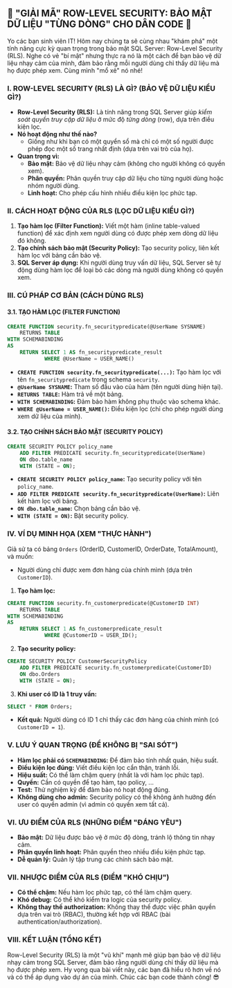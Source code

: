 ## **🚀 "GIẢI MÃ" ROW-LEVEL SECURITY: BẢO MẬT DỮ LIỆU "TỪNG DÒNG" CHO DÂN CODE 🚀**

Yo các bạn sinh viên IT! Hôm nay chúng ta sẽ cùng nhau "khám phá" một tính năng cực kỳ quan trọng trong bảo mật SQL
Server: Row-Level Security (RLS). Nghe có vẻ "bí mật" nhưng thực ra nó là một cách để bạn bảo vệ dữ liệu nhạy cảm của
mình, đảm bảo rằng mỗi người dùng chỉ thấy dữ liệu mà họ được phép xem. Cùng mình "mổ xẻ" nó nhé!

### **I. ROW-LEVEL SECURITY (RLS) LÀ GÌ? (BẢO VỆ DỮ LIỆU KIỂU GÌ?)**

- **Row-Level Security (RLS):** Là tính năng trong SQL Server giúp _kiểm soát quyền truy cập dữ liệu_ ở mức độ _từng
  dòng_ (row), dựa trên điều kiện lọc.
- **Nó hoạt động như thế nào?**
    - Giống như khi bạn có một quyển sổ mà chỉ có một số người được phép đọc một số trang nhất định (dựa trên vai trò
      của họ).
- **Quan trọng vì:**
    - **Bảo mật:** Bảo vệ dữ liệu nhạy cảm (không cho người không có quyền xem).
    - **Phân quyền:** Phân quyền truy cập dữ liệu cho từng người dùng hoặc nhóm người dùng.
    - **Linh hoạt:** Cho phép cấu hình nhiều điều kiện lọc phức tạp.

### **II. CÁCH HOẠT ĐỘNG CỦA RLS (LỌC DỮ LIỆU KIỂU GÌ?)**

1. **Tạo hàm lọc (Filter Function):** Viết một hàm (inline table-valued function) để xác định xem người dùng có được
   phép xem dòng dữ liệu đó không.
2. **Tạo chính sách bảo mật (Security Policy):** Tạo security policy, liên kết hàm lọc với bảng cần bảo vệ.
3. **SQL Server áp dụng:** Khi người dùng truy vấn dữ liệu, SQL Server sẽ tự động dùng hàm lọc để loại bỏ các dòng mà
   người dùng không có quyền xem.

### **III. CÚ PHÁP CƠ BẢN (CÁCH DÙNG RLS)**

#### **3.1. TẠO HÀM LỌC (FILTER FUNCTION)**

```sql
CREATE FUNCTION security.fn_securitypredicate(@UserName SYSNAME)
    RETURNS TABLE
WITH SCHEMABINDING
AS
    RETURN SELECT 1 AS fn_securitypredicate_result
            WHERE @UserName = USER_NAME()
```

- **`CREATE FUNCTION security.fn_securitypredicate(...)`:** Tạo hàm lọc với tên `fn_securitypredicate` trong schema
  `security`.
- **`@UserName SYSNAME`:** Tham số đầu vào của hàm (tên người dùng hiện tại).
- **`RETURNS TABLE`:** Hàm trả về một bảng.
- **`WITH SCHEMABINDING`:** Đảm bảo hàm không phụ thuộc vào schema khác.
- **`WHERE @UserName = USER_NAME()`:** Điều kiện lọc (chỉ cho phép người dùng xem dữ liệu của mình).

#### **3.2. TẠO CHÍNH SÁCH BẢO MẬT (SECURITY POLICY)**

```sql
CREATE SECURITY POLICY policy_name
    ADD FILTER PREDICATE security.fn_securitypredicate(UserName)
    ON dbo.table_name
    WITH (STATE = ON);
```

- **`CREATE SECURITY POLICY policy_name`:** Tạo security policy với tên `policy_name`.
- **`ADD FILTER PREDICATE security.fn_securitypredicate(UserName)`:** Liên kết hàm lọc với bảng.
- **`ON dbo.table_name`:** Chọn bảng cần bảo vệ.
- **`WITH (STATE = ON)`:** Bật security policy.

### **IV. VÍ DỤ MINH HỌA (XEM "THỰC HÀNH")**

Giả sử ta có bảng `Orders` (OrderID, CustomerID, OrderDate, TotalAmount), và muốn:

- Người dùng chỉ được xem đơn hàng của chính mình (dựa trên `CustomerID`).

1. **Tạo hàm lọc:**

```sql
CREATE FUNCTION security.fn_customerpredicate(@CustomerID INT)
    RETURNS TABLE
WITH SCHEMABINDING
AS
    RETURN SELECT 1 AS fn_customerpredicate_result
            WHERE @CustomerID = USER_ID();
```

2. **Tạo security policy:**

```sql
CREATE SECURITY POLICY CustomerSecurityPolicy
    ADD FILTER PREDICATE security.fn_customerpredicate(CustomerID)
    ON dbo.Orders
    WITH (STATE = ON);
```

3. **Khi user có ID là 1 truy vấn:**

```sql
SELECT * FROM Orders;
```

- **Kết quả:** Người dùng có ID 1 chỉ thấy các đơn hàng của chính mình (có `CustomerID = 1`).

### **V. LƯU Ý QUAN TRỌNG (ĐỂ KHÔNG BỊ "SAI SÓT")**

- **Hàm lọc phải có `SCHEMABINDING`:** Để đảm bảo tính nhất quán, hiệu suất.
- **Điều kiện lọc đúng:** Viết điều kiện lọc cẩn thận, tránh lỗi.
- **Hiệu suất:** Có thể làm chậm query (nhất là với hàm lọc phức tạp).
- **Quyền:** Cần có quyền để tạo hàm, tạo policy, ...
- **Test:** Thử nghiệm kỹ để đảm bảo nó hoạt động đúng.
- **Không dùng cho admin:** Security policy có thể không ảnh hưởng đến user có quyền admin (vì admin có quyền xem tất
  cả).

### **VI. ƯU ĐIỂM CỦA RLS (NHỮNG ĐIỂM "ĐÁNG YÊU")**

- **Bảo mật:** Dữ liệu được bảo vệ ở mức độ dòng, tránh lộ thông tin nhạy cảm.
- **Phân quyền linh hoạt:** Phân quyền theo nhiều điều kiện phức tạp.
- **Dễ quản lý:** Quản lý tập trung các chính sách bảo mật.

### **VII. NHƯỢC ĐIỂM CỦA RLS (ĐIỂM "KHÓ CHỊU")**

- **Có thể chậm:** Nếu hàm lọc phức tạp, có thể làm chậm query.
- **Khó debug:** Có thể khó kiểm tra logic của security policy.
- **Không thay thế authorization:** Không thay thế được việc phân quyền dựa trên vai trò (RBAC), thường kết hợp với
  RBAC (bài authentication/authorization).

### **VIII. KẾT LUẬN (TỔNG KẾT)**

Row-Level Security (RLS) là một "vũ khí" mạnh mẽ giúp bạn bảo vệ dữ liệu nhạy cảm trong SQL Server, đảm bảo rằng người
dùng chỉ thấy dữ liệu mà họ được phép xem. Hy vọng qua bài viết này, các bạn đã hiểu rõ hơn về nó và có thể áp dụng vào
dự án của mình. Chúc các bạn code thành công! 😎
